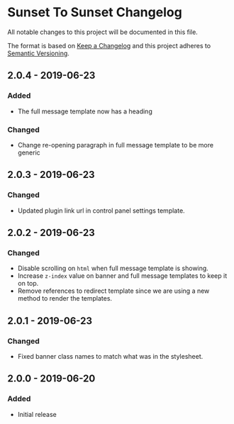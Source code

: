 # Sunset To Sunset Changelog

All notable changes to this project will be documented in this file.

The format is based on [Keep a Changelog](http://keepachangelog.com/) and this project adheres to [Semantic Versioning](http://semver.org/).

## 2.0.4 - 2019-06-23
### Added
- The full message template now has a heading

### Changed
- Change re-opening paragraph in full message template to be more generic

## 2.0.3 - 2019-06-23
### Changed
- Updated plugin link url in control panel settings template.

## 2.0.2 - 2019-06-23
### Changed
- Disable scrolling on `html` when full message template is showing.
- Increase `z-index` value on banner and full message templates to keep it on top.
- Remove references to redirect template since we are using a new method to render the templates.

## 2.0.1 - 2019-06-23
### Changed
- Fixed banner class names to match what was in the stylesheet.

## 2.0.0 - 2019-06-20
### Added
- Initial release
